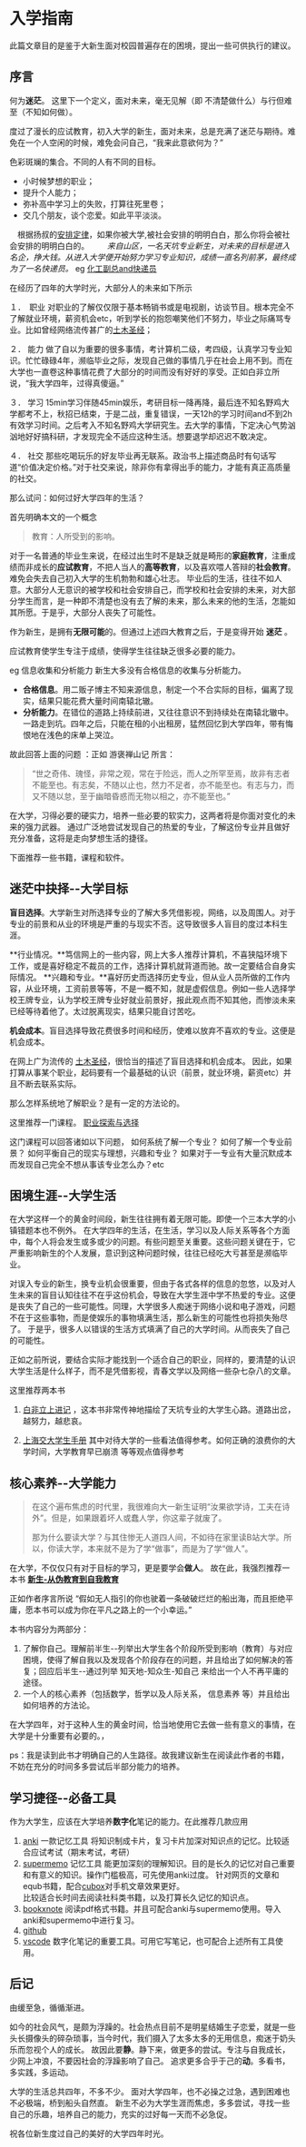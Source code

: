 # 入学指南
此篇文章目的是鉴于大新生面对校园普遍存在的困境，提出一些可供执行的建议。
## 序言

何为**迷茫**。 这里下一个定义，面对未来，毫无见解（即 不清楚做什么）与行但难至（不知如何做）。
  
度过了漫长的应试教育，初入大学的新生，面对未来，总是充满了迷茫与期待。难免在一个人空闲的时候，难免会问自己，“我来此意欲何为？”

色彩斑斓的集合。不同的人有不同的目标。
* 小时候梦想的职业；
* 提升个人能力；
* 弥补高中学习上的失败，打算往死里卷；
* 交几个朋友，谈个恋爱。如此平平淡淡。

　根据扬叔的[安排定律](https://zhuanlan.zhihu.com/p/362392710)，如果你被大学,被社会安排的明明白白，那么你将会被社会安排的明明白白的。
　　*来自山区，一名天坑专业新生，对未来的目标是进入名企，挣大钱。从进入大学便开始努力学习专业知识，成绩一直名列前茅，最终成为了一名快递员。*
eg [化工副总and快递员](https://new.qq.com/rain/a/20220620A05A4700)

在经历了四年的大学时光，大部分人的未来如下所示

１．　职业   对职业的了解仅仅限于基本畅销书或是电视剧，访谈节目。根本完全不了解就业环境，薪资机会etc，听到学长的抱怨嘲笑他们不努力，毕业之际痛骂专业。比如曾经网络流传甚广的[土木圣经](https://tieba.baidu.com/p/6172715724)；

２．  能力   做了自以为重要的很多事情，考计算机二级，考四级，认真学习专业知识。忙忙碌碌4年，濒临毕业之际，发现自己做的事情几乎在社会上用不到。而在大学也一直卷这种事情花费了大部分的时间而没有好好的享受。正如白非立所说，“我大学四年，过得真傻逼。” 
  
３．  学习   15min学习伴随45min娱乐，考研目标一降再降，最后连不知名野鸡大学都考不上，秋招已结束，于是二战，重复错误，一天12h的学习时间and不到2h有效学习时间。之后考入不知名野鸡大学研究生。去大学的事情，下定决心气势汹汹地好好搞科研，才发现完全不适应这种生活。想要退学却迟迟不敢决定。

４．  社交  那些吃喝玩乐的好友毕业再无联系。政治书上描述商品时有句话写道“价值决定价格。”对于社交来说，除非你有拿得出手的能力，才能有真正高质量的社交。

那么试问：如何过好大学四年的生活？

首先明确本文的一个概念
> 教育：人所受到的影响。
> 
对于一名普通的毕业生来说，在经过出生时不是缺乏就是畸形的**家庭教育**，注重成绩而非成长的**应试教育**，不把人当人的**高等教育**，以及喜欢喂人答辩的**社会教育**。难免会失去自己初入大学的生机勃勃和雄心壮志。
毕业后的生活，往往不如人意。大部分人无意识的被学校和社会安排自己，而学校和社会安排的未来，对大部分学生而言，是一种即不清楚也没有去了解的未来，那么未来的他的生活，怎能如其所愿。于是乎，大部分人丧失了可能性。

作为新生，是拥有**无限可能**的。但通过上述四大教育之后，于是变得开始 **迷茫** 。

应试教育使学生专注于成绩，使得学生往往缺乏很多必要的能力。

eg 信息收集和分析能力  新生大多没有合格信息的收集与分析能力。
* **合格信息**。用二贩子博主不知来源信息，制定一个不合实际的目标，偏离了现实，结果只能花费大量时间南辕北辙。
* **分析能力**。在错位的道路上持续前进，又往往意识不到持续处在南辕北辙中。
一路走到坑。四年之后，只能在租的小出租房，猛然回忆到大学四年，带有悔恨地在浅色的床单上哭泣。

故此回答上面的问题 ：正如 游褒禅山记 所言：
> “世之奇伟、瑰怪，非常之观，常在于险远，而人之所罕至焉，故非有志者不能至也。有志矣，不随以止也，然力不足者，亦不能至也。有志与力，而又不随以怠，至于幽暗昏惑而无物以相之，亦不能至也。”

在大学，习得必要的硬实力，培养一些必要的软实力，这两者将是你面对变化的未来的强力武器。
通过广泛地尝试发现自己的热爱的专业，了解这份专业并且做好充分准备，这将是走向梦想生活的捷径。

下面推荐一些书籍，课程和软件。

## 迷茫中抉择--大学目标

**盲目选择**。大学新生对所选择专业的了解大多凭借影视，网络，以及周围人。对于专业的前景和从业的环境是严重的与现实不否。这导致很多人盲目的度过本科生涯。

  **行业情况。**笃信网上的一些内容，网上大多人推荐计算机，不喜狭隘环境下工作，或是喜好稳定不裁员的工作，选择计算机就背道而驰。故一定要结合自身实际情况。
  **兴趣和专业。**喜好历史而选择历史专业，但从业人员所做的工作内容，从业环境，工资前景等等，不是一概不知，就是虚假信息。例如一些人选择学校王牌专业，认为学校王牌专业好就业前景好，报此观点而不知其他，而惨淡未来已经等待着他了。太过脱离现实，结果只能自讨苦吃。

**机会成本**。盲目选择导致花费很多时间和经历，使难以放弃不喜欢的专业。这便是机会成本。

在网上广为流传的 [土木圣经](https://tieba.baidu.com/p/6172715724)，很恰当的描述了盲目选择和机会成本。
因此，如果打算从事某个职业，起码要有一个最基础的认识（前景，就业环境，薪资etc）并且不断去联系实际。

那么怎样系统地了解职业？是有一定的方法论的。

这里推荐一门课程。
[职业探索与选择](https://next.xuetangx.com/course/THU07111000433/16906166?channel=i.area.related_search)

这门课程可以回答诸如以下问题，
如何系统了解一个专业？
如何了解一个专业前景？
如何平衡自己的现实与理想，兴趣和专业？
如果对于一专业有大量沉默成本而发现自己完全不想从事该专业怎么办？etc

## 困境生涯--大学生活

在大学这样一个的黄金时间段，新生往往拥有着无限可能。即使一个三本大学的小镇错题本也不例外。
在大学四年的生活，在生活，学习以及人际关系等各个方面中，每个人将会发生或多或少的问题。有些问题至关重要。这些问题关键在于，它严重影响新生的个人发展，意识到这种问题时候，往往已经吃大亏甚至是濒临毕业。

对误入专业的新生，换专业机会很重要，但由于各式各样的信息的忽悠，以及对人生未来的盲目认知往往不在乎这份机会，导致在大学生涯中学不热爱的专业。这便是丧失了自己的一些可能性。同理，大学很多人痴迷于网络小说和电子游戏，问题不在于这些事物，而是使娱乐的事物填满生活，那么新生的可能性也将损失殆尽了。
于是乎，很多人以错误的生活方式填满了自己的大学时间。从而丧失了自己的可能性。

正如之前所说，要结合实际才能找到一个适合自己的职业，同样的，要清楚的认识大学生活是什么样子，而不是凭借影视，青春文学以及网络一些杂七杂八的文章。

这里推荐两本书   
1. [白非立上进记](https://zhuanlan.zhihu.com/p/91072728)  ，这本书非常传神地描绘了天坑专业的大学生心路。道路出岔，越努力，越悲哀。

2. [上海交大学生手册](https://survivesjtu.gitbook.io/survivesjtumanual/li-zhi-pian/huan-ying-lai-dao-shang-hai-jiao-tong-da-xue)  其中对待大学的一些看法值得参考。如何正确的浪费你的大学时间，大学教育早已崩溃 等等观点值得参考

## 核心素养--大学能力

>在这个遍布焦虑的时代里，我很难向大一新生证明“汝果欲学诗，工夫在诗外”。但是，如果跟着坏人或蠢人学，你这辈子就废了。
>
>那为什么要读大学？与其住惨无人道四人间，不如待在家里读B站大学。所以，你读大学，本来就不是为了学“做事”，而是为了学“做人”。

在大学，不仅仅只有对于目标的学习，更是要学会**做人**。
故在此，我强烈推荐一本书 **[新生-从伪教育到自我教育](https://github.com/Anticorianderist/de-vegetable)**

正如作者序言所说 “假如无人指引的你也驶着一条破破烂烂的船出海，而且拒绝平庸，愿本书可以成为你在平凡之路上的一个小幸运。”  

本书内容分为两部分：
1. 了解你自己。理解前半生--列举出大学生各个阶段所受到影响（教育）与对应困境，使得了解自我以及发现各个阶段存在的问题，并且给出了如何解决的答复；回应后半生--通过列举 知天地-知众生-知自己 来给出一个人不再平庸的途径。
2. 一个人的核心素养（包括数学，哲学以及人际关系， 信息素养 等）并且给出如何培养的方法论。

在大学四年，对于这种人生的黄金时间，恰当地使用它去做一些有意义的事情，在大学是十分重要有必要的。，

ps：我是读到此书才明确自己的人生路径。故我建议新生在阅读此作者的书籍，不妨在充分的时间多多尝试后半部分能力的培养。

## 学习捷径--必备工具

作为大学生，应该在大学培养**数字化**笔记的能力。在此推荐几款应用

1. [anki](https://apps.ankiweb.net/) 一款记忆工具  将知识制成卡片，复习卡片加深对知识点的记忆。比较适合应试考试（期末考试，考研）
2. [supermemo](https://zhuanlan.zhihu.com/p/352176551) 记忆工具  能更加深刻的理解知识。目的是长久的记忆对自己重要和有意义的知识。操作门槛极高，可先使用anki过度。
   针对网页的文章和equb书籍，配合[cubox](https://cubox.cc/)对手机文章效果更好。  
   比较适合长时间去阅读社科类书籍，以及打算长久记忆的知识点。
3. [bookxnote](http://www.bookxno)  阅读pdf格式书籍。并且可配合anki与supermemo使用。导入anki和supermemo中进行复习。
4. [github](https://github.com/) 
5. [vscode](https://zhuanlan.zhihu.com/p/366596107)  数字化笔记的重要工具。可用它写笔记，也可配合上述所有工具使用。

     
## 后记

  由缓至急，循循渐进。

  如今的社会风气，是颇为浮躁的。社会热点目前不是明星结婚生子恋爱，就是一些头长摄像头的碎杂琐事，当今时代，我们摄入了太多太多的无用信息，痴迷于奶头乐而忽视个人的成长。
  故因此要**静**。静下来，做更多的尝试。专注与自我成长，少网上冲浪，不要因社会的浮躁影响了自己。
  追求更多合乎于己的**动**。多看书，多实践，多运动。

  大学的生活总共四年，不多不少。
  面对大学四年，也不必操之过急，遇到困难也不必极端，桥到船头自然直。
  新生不必为大学生涯而焦虑，多多尝试，寻找一些自己的乐趣，培养自己的能力，充实的过好每一天而不必急促。
  
  祝各位新生度过自己的美好的大学四年时光。

